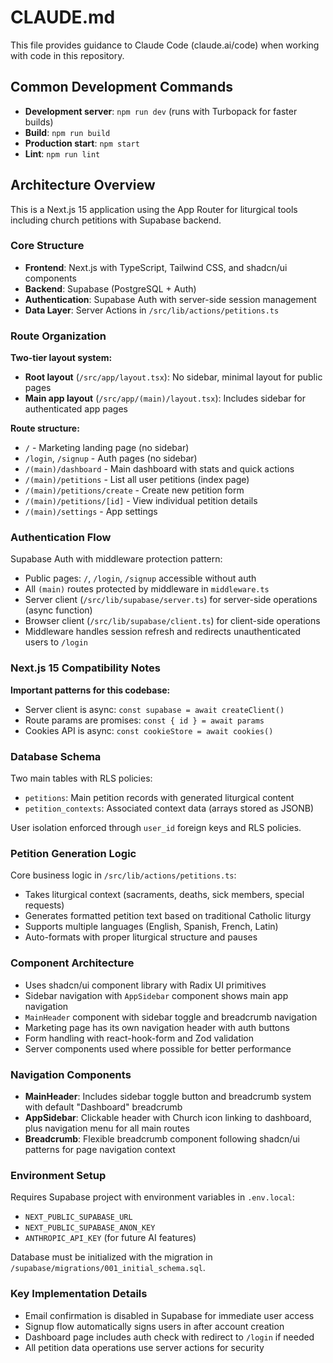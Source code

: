 # CLAUDE.md

This file provides guidance to Claude Code (claude.ai/code) when working with code in this repository.

## Common Development Commands

- **Development server**: `npm run dev` (runs with Turbopack for faster builds)
- **Build**: `npm run build`
- **Production start**: `npm start`
- **Lint**: `npm run lint`

## Architecture Overview

This is a Next.js 15 application using the App Router for liturgical tools including church petitions with Supabase backend.

### Core Structure

- **Frontend**: Next.js with TypeScript, Tailwind CSS, and shadcn/ui components
- **Backend**: Supabase (PostgreSQL + Auth)
- **Authentication**: Supabase Auth with server-side session management
- **Data Layer**: Server Actions in `/src/lib/actions/petitions.ts`

### Route Organization

**Two-tier layout system:**
- **Root layout** (`/src/app/layout.tsx`): No sidebar, minimal layout for public pages
- **Main app layout** (`/src/app/(main)/layout.tsx`): Includes sidebar for authenticated app pages

**Route structure:**
- `/` - Marketing landing page (no sidebar)
- `/login`, `/signup` - Auth pages (no sidebar)
- `/(main)/dashboard` - Main dashboard with stats and quick actions
- `/(main)/petitions` - List all user petitions (index page)
- `/(main)/petitions/create` - Create new petition form
- `/(main)/petitions/[id]` - View individual petition details
- `/(main)/settings` - App settings

### Authentication Flow

Supabase Auth with middleware protection pattern:
- Public pages: `/`, `/login`, `/signup` accessible without auth
- All `(main)` routes protected by middleware in `middleware.ts`
- Server client (`/src/lib/supabase/server.ts`) for server-side operations (async function)
- Browser client (`/src/lib/supabase/client.ts`) for client-side operations
- Middleware handles session refresh and redirects unauthenticated users to `/login`

### Next.js 15 Compatibility Notes

**Important patterns for this codebase:**
- Server client is async: `const supabase = await createClient()`
- Route params are promises: `const { id } = await params`
- Cookies API is async: `const cookieStore = await cookies()`

### Database Schema

Two main tables with RLS policies:
- `petitions`: Main petition records with generated liturgical content
- `petition_contexts`: Associated context data (arrays stored as JSONB)

User isolation enforced through `user_id` foreign keys and RLS policies.

### Petition Generation Logic

Core business logic in `/src/lib/actions/petitions.ts`:
- Takes liturgical context (sacraments, deaths, sick members, special requests)
- Generates formatted petition text based on traditional Catholic liturgy
- Supports multiple languages (English, Spanish, French, Latin)
- Auto-formats with proper liturgical structure and pauses

### Component Architecture

- Uses shadcn/ui component library with Radix UI primitives
- Sidebar navigation with `AppSidebar` component shows main app navigation
- `MainHeader` component with sidebar toggle and breadcrumb navigation
- Marketing page has its own navigation header with auth buttons
- Form handling with react-hook-form and Zod validation
- Server components used where possible for better performance

### Navigation Components

- **MainHeader**: Includes sidebar toggle button and breadcrumb system with default "Dashboard" breadcrumb
- **AppSidebar**: Clickable header with Church icon linking to dashboard, plus navigation menu for all main routes
- **Breadcrumb**: Flexible breadcrumb component following shadcn/ui patterns for page navigation context

### Environment Setup

Requires Supabase project with environment variables in `.env.local`:
- `NEXT_PUBLIC_SUPABASE_URL`
- `NEXT_PUBLIC_SUPABASE_ANON_KEY`
- `ANTHROPIC_API_KEY` (for future AI features)

Database must be initialized with the migration in `/supabase/migrations/001_initial_schema.sql`.

### Key Implementation Details

- Email confirmation is disabled in Supabase for immediate user access
- Signup flow automatically signs users in after account creation
- Dashboard page includes auth check with redirect to `/login` if needed
- All petition data operations use server actions for security